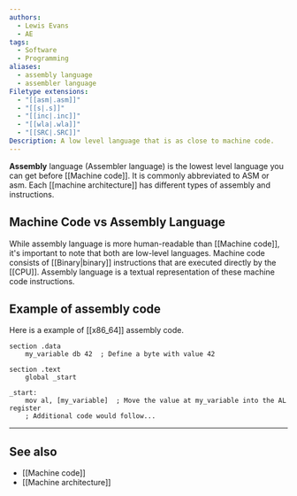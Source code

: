 ```yaml
---
authors:
  - Lewis Evans
  - AE
tags:
  - Software
  - Programming
aliases:
  - assembly language
  - assembler language
Filetype extensions:
  - "[[asm|.asm]]"
  - "[[s|.s]]"
  - "[[inc|.inc]]"
  - "[[wla|.wla]]"
  - "[[SRC|.SRC]]"
Description: A low level language that is as close to machine code.
---
```

**Assembly** language (Assembler language) is the lowest level language you can get before [[Machine code]]. It is commonly abbreviated to ASM or asm. Each [[machine architecture]] has different types of assembly and instructions.

## Machine Code vs Assembly Language
While assembly language is more human-readable than [[Machine code]], it's important to note that both are low-level languages. Machine code consists of [[Binary|binary]] instructions that are executed directly by the [[CPU]]. Assembly language is a textual representation of these machine code instructions.

## Example of assembly code
Here is a example of [[x86_64]] assembly code.
```
section .data
    my_variable db 42  ; Define a byte with value 42

section .text
    global _start

_start:
    mov al, [my_variable]  ; Move the value at my_variable into the AL register
    ; Additional code would follow...
```

---
## See also
- [[Machine code]]
- [[Machine architecture]]